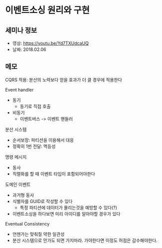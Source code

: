 # 이벤트소싱 원리와 구현
## 세미나 정보
- 영상: https://youtu.be/Yd7TXUdcaUQ
- 날짜: 2018.02.06

## 메모
CQRS 적용: 분산의 노력보다 얻을 효과가 더 클 경우에 적용한다

Event handler
- 동기
   - 동기로 직접 호출
- 비동기
   - 이벤트버스 -> 이벤트 핸들러

분산 시스템
- 순서보장: 파티션을 이용해서 대응
- 정확히 1번 전달: 멱등성

명령 메시지
- 동사
- 직렬화를 할 때 이벤트 타입이 포함되어야한다

도메인 이벤트
- 과거형 동사
- 식별자를 GUID로 작성할 수 있다
   - 특정 파티션에 데이터가 몰리는것을 예방할 수 있다(?)
- 이벤트소싱을 하다보면 미리 아이디를 알아야할 경우가 있다

Eventual Consistency
- 언젠가는 맞춰질 약한 일관성
- 분산 시스템으로 안가도 되면 가지마라. 가야한다면 이정도 허점은 감수해야한다. 